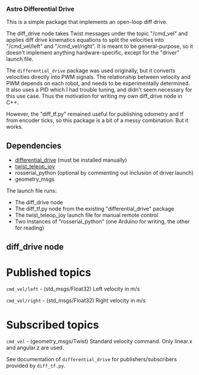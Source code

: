 ### Astro Differential Drive

This is a simple package that implements an open-loop diff drive. 

The diff_drive node takes Twist messages under the topic "/cmd_vel" and applies diff drive kinematics equations to split the velocities into "/cmd_vel/left" and "/cmd_vel/right". It is meant to be general-purpose, so it doesn't implement anything hardware-specific, except for the "driver" launch file.

The `differential_drive` package was used originally, but it converts velocities directly into PWM signals. The relationship between velocity and PWM depends on each robot, and needs to be experimentally determined. It also uses a PID which I had trouble tuning, and didn't seem necessary for this use case. Thus the motivation for writing my own diff_drive node in C++. 

However, the "diff_tf.py" remained useful for publishing odometry and tf from encoder ticks, so this package is a bit of a messy combination. But it works.

## Dependencies

* [differential_drive](http://wiki.ros.org/differential_drive) (must be installed manually)
* [twist_teleop_joy](http://wiki.ros.org/teleop_twist_joy)
* rosserial_python (optional by commenting out inclusion of driver.launch)
* geometry_msgs

The launch file runs:

* The diff_drive node 
* The diff_tf.py node from the existing "differential_drive" package
* The twist_teleop_joy launch file for manual remote control
* Two instances of "rosserial_python" (one Arduino for writing, the other for reading)

## diff_drive node

# Published topics
`cmd_vel/left` - (std_msgs/Float32)
    Left velocity in m/s

`cmd_vel/right` - (std_msgs/Float32)
    Right velocity in m/s

# Subscribed topics
`cmd_vel` - (geometry_msgs/Twist)
    Standard velocity command. Only linear.x and angular.z are used.

See documentation of `differential_drive` for publishers/subscribers provided by `diff_tf.py`.